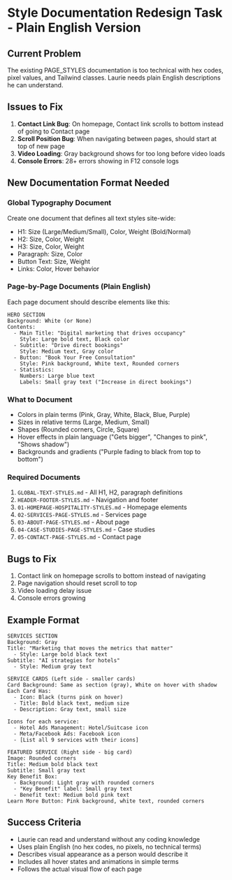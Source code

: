 # Style Documentation Redesign Task - Plain English Version

## Current Problem
The existing PAGE_STYLES documentation is too technical with hex codes, pixel values, and Tailwind classes. Laurie needs plain English descriptions he can understand.

## Issues to Fix
1. **Contact Link Bug**: On homepage, Contact link scrolls to bottom instead of going to Contact page
2. **Scroll Position Bug**: When navigating between pages, should start at top of new page
3. **Video Loading**: Gray background shows for too long before video loads
4. **Console Errors**: 28+ errors showing in F12 console logs

## New Documentation Format Needed

### Global Typography Document
Create one document that defines all text styles site-wide:
- H1: Size (Large/Medium/Small), Color, Weight (Bold/Normal)
- H2: Size, Color, Weight
- H3: Size, Color, Weight
- Paragraph: Size, Color
- Button Text: Size, Weight
- Links: Color, Hover behavior

### Page-by-Page Documents (Plain English)
Each page document should describe elements like this:

```
HERO SECTION
Background: White (or None)
Contents:
  - Main Title: "Digital marketing that drives occupancy" 
    Style: Large bold text, Black color
  - Subtitle: "Drive direct bookings"
    Style: Medium text, Gray color
  - Button: "Book Your Free Consultation"
    Style: Pink background, White text, Rounded corners
  - Statistics: 
    Numbers: Large blue text
    Labels: Small gray text ("Increase in direct bookings")
```

### What to Document
- Colors in plain terms (Pink, Gray, White, Black, Blue, Purple)
- Sizes in relative terms (Large, Medium, Small)
- Shapes (Rounded corners, Circle, Square)
- Hover effects in plain language ("Gets bigger", "Changes to pink", "Shows shadow")
- Backgrounds and gradients ("Purple fading to black from top to bottom")

### Required Documents
1. `GLOBAL-TEXT-STYLES.md` - All H1, H2, paragraph definitions
2. `HEADER-FOOTER-STYLES.md` - Navigation and footer
3. `01-HOMEPAGE-HOSPITALITY-STYLES.md` - Homepage elements
4. `02-SERVICES-PAGE-STYLES.md` - Services page
5. `03-ABOUT-PAGE-STYLES.md` - About page
6. `04-CASE-STUDIES-PAGE-STYLES.md` - Case studies
7. `05-CONTACT-PAGE-STYLES.md` - Contact page

## Bugs to Fix
1. Contact link on homepage scrolls to bottom instead of navigating
2. Page navigation should reset scroll to top
3. Video loading delay issue
4. Console errors growing

## Example Format
```
SERVICES SECTION
Background: Gray
Title: "Marketing that moves the metrics that matter"
  - Style: Large bold black text
Subtitle: "AI strategies for hotels"
  - Style: Medium gray text

SERVICE CARDS (Left side - smaller cards)
Card Background: Same as section (gray), White on hover with shadow
Each Card Has:
  - Icon: Black (turns pink on hover)
  - Title: Bold black text, medium size
  - Description: Gray text, small size
  
Icons for each service:
  - Hotel Ads Management: Hotel/Suitcase icon
  - Meta/Facebook Ads: Facebook icon
  - [List all 9 services with their icons]

FEATURED SERVICE (Right side - big card)
Image: Rounded corners
Title: Medium bold black text
Subtitle: Small gray text
Key Benefit Box:
  - Background: Light gray with rounded corners
  - "Key Benefit" label: Small gray text
  - Benefit text: Medium bold pink text
Learn More Button: Pink background, white text, rounded corners
```

## Success Criteria
- Laurie can read and understand without any coding knowledge
- Uses plain English (no hex codes, no pixels, no technical terms)
- Describes visual appearance as a person would describe it
- Includes all hover states and animations in simple terms
- Follows the actual visual flow of each page